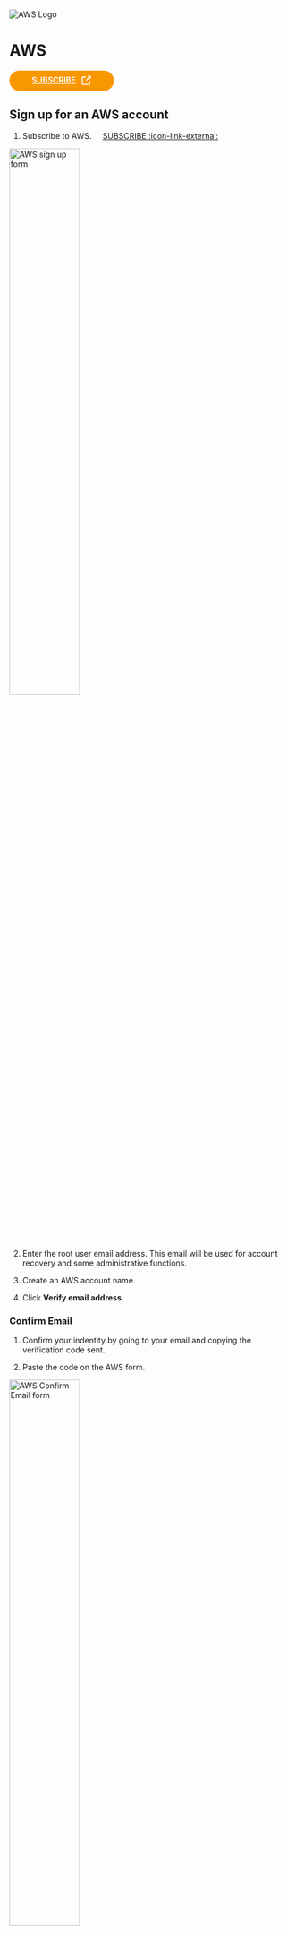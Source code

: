 #

<div class="header">
  <div class="inner">
    <img src="/static/images/logos/aws-logo.jpg" alt="AWS Logo">
    <div>
      <h1>AWS</h1>
    </div>
  </div>
  <a href="https://signin.aws.amazon.com/signup?request_type=register" rel="noopener noreferrer" target="_blank" style="background-color: #f99700; color: #fff; padding: .5rem 2.5rem; border-radius: 20px; font-weight: 600; display: inline-flex;">SUBSCRIBE <span style="padding-left: .5rem; display: inline-flex; align-items: center;"><svg xmlns="http://www.w3.org/2000/svg" viewBox="0 0 16 16" width="20" height="20" fill="#fff"><path d="M3.75 2h3.5a.75.75 0 0 1 0 1.5h-3.5a.25.25 0 0 0-.25.25v8.5c0 .138.112.25.25.25h8.5a.25.25 0 0 0 .25-.25v-3.5a.75.75 0 0 1 1.5 0v3.5A1.75 1.75 0 0 1 12.25 14h-8.5A1.75 1.75 0 0 1 2 12.25v-8.5C2 2.784 2.784 2 3.75 2Zm6.854-1h4.146a.25.25 0 0 1 .25.25v4.146a.25.25 0 0 1-.427.177L13.03 4.03 9.28 7.78a.751.751 0 0 1-1.042-.018.751.751 0 0 1-.018-1.042l3.75-3.75-1.543-1.543A.25.25 0 0 1 10.604 1Z"></path></svg></span></a>
</div>

## Sign up for an AWS account

1. Subscribe to AWS. <a href="https://signin.aws.amazon.com/signup?request_type=register" target="_blank" class="btn-orange-sm" style="margin-left: 1rem;">SUBSCRIBE <span>:icon-link-external:</span></a>

<p><img src="/static/images/aws/aws-sign-up-form.jpg" alt="AWS sign up form" style="width: 50%;"></p>

2. Enter the root user email address. This email will be used for account recovery and some administrative functions.

3. Create an AWS account name.

4. Click <span class="text-orange">**Verify email address**</span>.

### Confirm Email

1. Confirm your indentity by going to your email and copying the verification code sent.

2. Paste the code on the AWS form.

<p><img src="/static/images/aws/aws-confirm-email.jpg" alt="AWS Confirm Email form" style="width: 50%;"></p>

### Create Password

1. Create your root user password.

2. Confirm your root user password.

<p><img src="/static/images/aws/aws-create-password.jpg" alt="AWS Create Password form" style="width: 50%;"></p>

3. <span class="text-orange">**Continue to step 2**</span>.

### Contact Information

1. Select the type of account.
  - **Business** - for your work, school, or organization.
  - **Personal** - for your own projects.

2. Fill out the rest of the form with your personal information.

<p><img src="/static/images/aws/aws-contact-information.jpg" alt="AWS Billing Information form" style="width: 50%;"></p>

3. <span class="text-orange">**Continue to step 3**</span>.

### Billing Information

1. Set up your billing information.

<p><img src="/static/images/aws/aws-billing-info.jpg" alt="AWS Billing Information form" style="width: 50%;"></p>

2. <span class="text-orange">**Continue to step 4**</span>.

### Confirm Identity

1. Choose how you would like to receive the verification code on your phone.

<p><img src="/static/images/aws/aws-confirm-identity.jpg" alt="Confirm Identity form" style="width: 50%;"></p>

2. Type your phone number.

3. Type the characters shows in the security check picture.

4. <span class="text-orange">**Continue**</span>.

5. Paste the verification code sent to your phone.

6. <span class="text-orange">**Continue to step 5**</span>.

### Select Support Plan

1. Choose between the plans offered.

<p><img src="/static/images/aws/aws-support-plans.jpg" alt="Support Plans" style="width: 50%;"></p>

2. <span class="text-orange">**Complete sign up**</span>.

Congratulations! You have signed up for an AWS account. You can go to your <a href="https://console.aws.amazon.com/" target="_blank">AWS Management Console</a>.

<p><img src="/static/images/aws/aws-congratulations.jpg" alt="Congratulations" style="width: 30%;"></p>